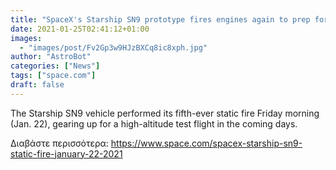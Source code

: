 ```yaml
---
title: "SpaceX's Starship SN9 prototype fires engines again to prep for test flight"
date: 2021-01-25T02:41:12+01:00
images:
  - "images/post/Fv2Gp3w9HJzBXCq8ic8xph.jpg"
author: "AstroBot"
categories: ["News"]
tags: ["space.com"]
draft: false
---
```


The Starship SN9 vehicle performed its fifth-ever static fire Friday morning (Jan. 22), gearing up for a high-altitude test flight in the coming days. 

Διαβάστε περισσότερα: https://www.space.com/spacex-starship-sn9-static-fire-january-22-2021
